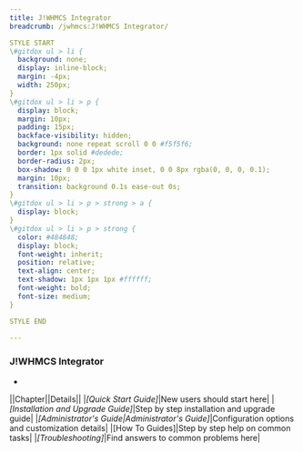 ```yaml
---
title: J!WHMCS Integrator
breadcrumb: /jwhmcs:J!WHMCS Integrator/

STYLE START
\#gitdox ul > li {
  background: none;
  display: inline-block;
  margin: -4px;
  width: 250px;
}
\#gitdox ul > li > p {
  display: block;
  margin: 10px;
  padding: 15px;
  backface-visibility: hidden;
  background: none repeat scroll 0 0 #f5f5f6;
  border: 1px solid #dedede;
  border-radius: 2px;
  box-shadow: 0 0 0 1px white inset, 0 0 8px rgba(0, 0, 0, 0.1);
  margin: 10px;
  transition: background 0.1s ease-out 0s;
}
\#gitdox ul > li > p > strong > a {
  display: block;
}
\#gitdox ul > li > p > strong {
  color: #484848;
  display: block;
  font-weight: inherit;
  position: relative;
  text-align: center;
  text-shadow: 1px 1px 1px #ffffff;
  font-weight: bold;
  font-size: medium;
}

STYLE END
 
---
```


### J!WHMCS Integrator

* **[]()**

||Chapter||Details||
|*[Quick Start Guide]*|New users should start here|
|*[Installation and Upgrade Guide]*|Step by step installation and upgrade guide|
|*[Administrator's Guide|Administrator's Guide]*|Configuration options and customization details|
|[How To Guides]|Step by step help on common tasks|
|*[Troubleshooting]*|Find answers to common problems here|

